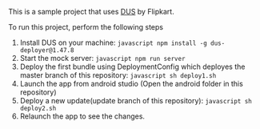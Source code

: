 This is a sample project that uses [DUS](https://github.com/Flipkart/DUS) by Flipkart.

To run this project, perform the following steps

1. Install DUS on your machine: ```javascript npm install -g dus-deployer@1.47.8 ```
2. Start the mock server: ```javascript npm run server ```
3. Deploy the first bundle using DeploymentConfig which deployes
the master branch of this repository: ```javascript sh deploy1.sh ```
4. Launch the app from android studio (Open the android folder in this repository)
5. Deploy a new update(update branch of this repository): ```javascript sh deploy2.sh ```
6. Relaunch the app to see the changes.

